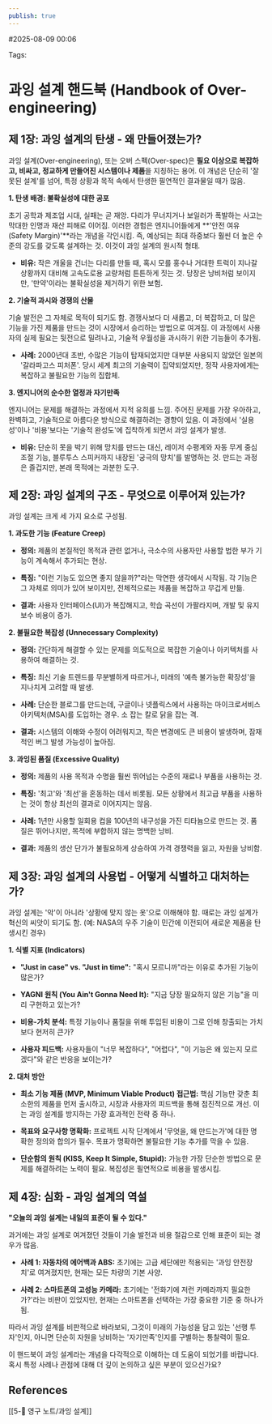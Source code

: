 ```yaml
---
publish: true
---
```

#2025-08-09 00:06

Tags:

# 과잉 설계 핸드북 (Handbook of Over-engineering)

## 제 1장: 과잉 설계의 탄생 - 왜 만들어졌는가?

과잉 설계(Over-engineering), 또는 오버 스펙(Over-spec)은 **필요 이상으로 복잡하고, 비싸고, 정교하게 만들어진 시스템이나 제품**을 지칭하는 용어. 이 개념은 단순히 '잘못된 설계'를 넘어, 특정 상황과 목적 속에서 탄생한 필연적인 결과물일 때가 많음.

**1. 탄생 배경: 불확실성에 대한 공포**

초기 공학과 제조업 시대, 실패는 곧 재앙. 다리가 무너지거나 보일러가 폭발하는 사고는 막대한 인명과 재산 피해로 이어짐. 이러한 경험은 엔지니어들에게 **'안전 여유(Safety Margin)'**라는 개념을 각인시킴. 즉, 예상되는 최대 하중보다 훨씬 더 높은 수준의 강도를 갖도록 설계하는 것. 이것이 과잉 설계의 원시적 형태.

- **비유:** 작은 개울을 건너는 다리를 만들 때, 혹시 모를 홍수나 거대한 트럭이 지나갈 상황까지 대비해 고속도로용 교량처럼 튼튼하게 짓는 것. 당장은 낭비처럼 보이지만, '만약'이라는 불확실성을 제거하기 위한 보험.
    

**2. 기술적 과시와 경쟁의 산물**

기술 발전은 그 자체로 목적이 되기도 함. 경쟁사보다 더 새롭고, 더 복잡하고, 더 많은 기능을 가진 제품을 만드는 것이 시장에서 승리하는 방법으로 여겨짐. 이 과정에서 사용자의 실제 필요는 뒷전으로 밀려나고, 기술적 우월성을 과시하기 위한 기능들이 추가됨.

- **사례:** 2000년대 초반, 수많은 기능이 탑재되었지만 대부분 사용되지 않았던 일본의 '갈라파고스 피처폰'. 당시 세계 최고의 기술력이 집약되었지만, 정작 사용자에게는 복잡하고 불필요한 기능의 집합체.
    

**3. 엔지니어의 순수한 열정과 자기만족**

엔지니어는 문제를 해결하는 과정에서 지적 유희를 느낌. 주어진 문제를 가장 우아하고, 완벽하고, 기술적으로 아름다운 방식으로 해결하려는 경향이 있음. 이 과정에서 '실용성'이나 '비용'보다는 '기술적 완성도'에 집착하게 되면서 과잉 설계가 발생.

- **비유:** 단순히 못을 박기 위해 망치를 만드는 대신, 레이저 수평계와 자동 무게 중심 조절 기능, 블루투스 스피커까지 내장된 '궁극의 망치'를 발명하는 것. 만드는 과정은 즐겁지만, 본래 목적에는 과분한 도구.
    

## 제 2장: 과잉 설계의 구조 - 무엇으로 이루어져 있는가?

과잉 설계는 크게 세 가지 요소로 구성됨.

**1. 과도한 기능 (Feature Creep)**

- **정의:** 제품의 본질적인 목적과 관련 없거나, 극소수의 사용자만 사용할 법한 부가 기능이 계속해서 추가되는 현상.
    
- **특징:** "이런 기능도 있으면 좋지 않을까?"라는 막연한 생각에서 시작됨. 각 기능은 그 자체로 의미가 있어 보이지만, 전체적으로는 제품을 복잡하고 무겁게 만듦.
    
- **결과:** 사용자 인터페이스(UI)가 복잡해지고, 학습 곡선이 가팔라지며, 개발 및 유지보수 비용이 증가.
    

**2. 불필요한 복잡성 (Unnecessary Complexity)**

- **정의:** 간단하게 해결할 수 있는 문제를 의도적으로 복잡한 기술이나 아키텍처를 사용하여 해결하는 것.
    
- **특징:** 최신 기술 트렌드를 무분별하게 따르거나, 미래의 '예측 불가능한 확장성'을 지나치게 고려할 때 발생.
    
- **사례:** 단순한 블로그를 만드는데, 구글이나 넷플릭스에서 사용하는 마이크로서비스 아키텍처(MSA)를 도입하는 경우. 소 잡는 칼로 닭을 잡는 격.
    
- **결과:** 시스템의 이해와 수정이 어려워지고, 작은 변경에도 큰 비용이 발생하며, 잠재적인 버그 발생 가능성이 높아짐.
    

**3. 과잉된 품질 (Excessive Quality)**

- **정의:** 제품의 사용 목적과 수명을 훨씬 뛰어넘는 수준의 재료나 부품을 사용하는 것.
    
- **특징:** '최고'와 '최선'을 혼동하는 데서 비롯됨. 모든 상황에서 최고급 부품을 사용하는 것이 항상 최선의 결과로 이어지지는 않음.
    
- **사례:** 1년만 사용할 일회용 컵을 100년의 내구성을 가진 티타늄으로 만드는 것. 품질은 뛰어나지만, 목적에 부합하지 않는 명백한 낭비.
    
- **결과:** 제품의 생산 단가가 불필요하게 상승하여 가격 경쟁력을 잃고, 자원을 낭비함.
    

## 제 3장: 과잉 설계의 사용법 - 어떻게 식별하고 대처하는가?

과잉 설계는 '악'이 아니라 '상황에 맞지 않는 옷'으로 이해해야 함. 때로는 과잉 설계가 혁신의 씨앗이 되기도 함. (예: NASA의 우주 기술이 민간에 이전되어 새로운 제품을 탄생시킨 경우)

**1. 식별 지표 (Indicators)**

- **"Just in case" vs. "Just in time":** "혹시 모르니까"라는 이유로 추가된 기능이 많은가?
    
- **YAGNI 원칙 (You Ain't Gonna Need It):** "지금 당장 필요하지 않은 기능"을 미리 구현하고 있는가?
    
- **비용-가치 분석:** 특정 기능이나 품질을 위해 투입된 비용이 그로 인해 창출되는 가치보다 현저히 큰가?
    
- **사용자 피드백:** 사용자들이 "너무 복잡하다", "어렵다", "이 기능은 왜 있는지 모르겠다"와 같은 반응을 보이는가?
    

**2. 대처 방안**

- **최소 기능 제품 (MVP, Minimum Viable Product) 접근법:** 핵심 기능만 갖춘 최소한의 제품을 먼저 출시하고, 시장과 사용자의 피드백을 통해 점진적으로 개선. 이는 과잉 설계를 방지하는 가장 효과적인 전략 중 하나.
    
- **목표와 요구사항 명확화:** 프로젝트 시작 단계에서 '무엇을, 왜 만드는가'에 대한 명확한 정의와 합의가 필수. 목표가 명확하면 불필요한 기능 추가를 막을 수 있음.
    
- **단순함의 원칙 (KISS, Keep It Simple, Stupid):** 가능한 가장 단순한 방법으로 문제를 해결하려는 노력이 필요. 복잡성은 필연적으로 비용을 발생시킴.
    

## 제 4장: 심화 - 과잉 설계의 역설

**"오늘의 과잉 설계는 내일의 표준이 될 수 있다."**

과거에는 과잉 설계로 여겨졌던 것들이 기술 발전과 비용 절감으로 인해 표준이 되는 경우가 많음.

- **사례 1: 자동차의 에어백과 ABS:** 초기에는 고급 세단에만 적용되는 '과잉 안전장치'로 여겨졌지만, 현재는 모든 차량의 기본 사양.
    
- **사례 2: 스마트폰의 고성능 카메라:** 초기에는 '전화기에 저런 카메라까지 필요한가?'라는 비판이 있었지만, 현재는 스마트폰을 선택하는 가장 중요한 기준 중 하나가 됨.
    

따라서 과잉 설계를 비판적으로 바라보되, 그것이 미래의 가능성을 담고 있는 '선행 투자'인지, 아니면 단순히 자원을 낭비하는 '자기만족'인지를 구별하는 통찰력이 필요.

이 핸드북이 과잉 설계라는 개념을 다각적으로 이해하는 데 도움이 되었기를 바랍니다. 혹시 특정 사례나 관점에 대해 더 깊이 논의하고 싶은 부분이 있으신가요?

## References
[[5-💎 영구 노트/과잉 설계]]